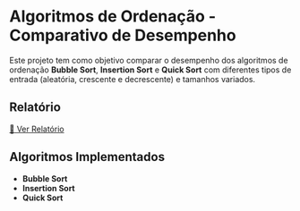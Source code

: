 # Algoritmos de Ordenação - Comparativo de Desempenho

Este projeto tem como objetivo comparar o desempenho dos algoritmos de ordenação **Bubble Sort**, **Insertion Sort** e **Quick Sort** com diferentes tipos de entrada (aleatória, crescente e decrescente) e tamanhos variados.

## Relatório

[📄 Ver Relatório](pbl04/src/Algoritmos%20de%20Ordenação.pdf)

## Algoritmos Implementados

- **Bubble Sort**
- **Insertion Sort**
- **Quick Sort**


